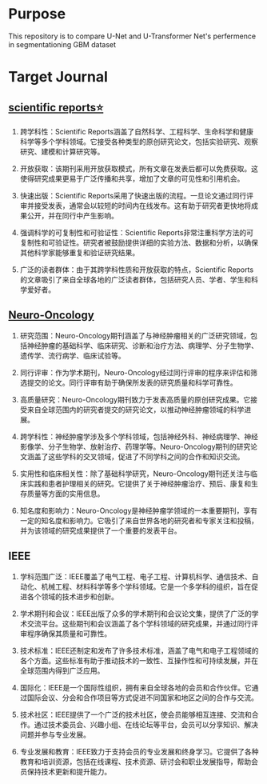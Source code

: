 # Purpose

This repository is to compare U-Net and U-Transformer Net's perfermence in segmentationing GBM dataset

# Target Journal

## [scientific reports⭐](https://www.nature.com/srep/)

1. 跨学科性：Scientific Reports涵盖了自然科学、工程科学、生命科学和健康科学等多个学科领域。它接受各种类型的原创研究论文，包括实验研究、观察研究、建模和计算研究等。

2. 开放获取：该期刊采用开放获取模式，所有文章在发表后都可以免费获取。这使得研究成果更易于广泛传播和共享，增加了文章的可见性和引用机会。

3. 快速出版：Scientific Reports采用了快速出版的流程。一旦论文通过同行评审并接受发表，通常会以较短的时间内在线发布。这有助于研究者更快地将成果公开，并在同行中产生影响。

4. 强调科学的可复制性和可验证性：Scientific Reports非常注重科学方法的可复制性和可验证性。研究者被鼓励提供详细的实验方法、数据和分析，以确保其他科学家能够重复和验证研究结果。

5. 广泛的读者群体：由于其跨学科性质和开放获取的特点，Scientific Reports的文章吸引了来自全球各地的广泛读者群体，包括研究人员、学者、学生和科学爱好者。

## [Neuro-Oncology](https://academic.oup.com/neuro-oncology)

1. 研究范围：Neuro-Oncology期刊涵盖了与神经肿瘤相关的广泛研究领域，包括神经肿瘤的基础科学、临床研究、诊断和治疗方法、病理学、分子生物学、遗传学、流行病学、临床试验等。

2. 同行评审：作为学术期刊，Neuro-Oncology经过同行评审的程序来评估和筛选提交的论文。同行评审有助于确保所发表的研究质量和科学可靠性。

3. 高质量研究：Neuro-Oncology期刊致力于发表高质量的原创研究成果。它接受来自全球范围内的研究者提交的研究论文，以推动神经肿瘤领域的科学进展。

4. 跨学科性：神经肿瘤学涉及多个学科领域，包括神经外科、神经病理学、神经影像学、分子生物学、放射治疗、药理学等。Neuro-Oncology期刊的研究论文涵盖了这些学科的交叉领域，促进了不同学科之间的合作和知识交流。

5. 实用性和临床相关性：除了基础科学研究，Neuro-Oncology期刊还关注与临床实践和患者护理相关的研究。它提供了关于神经肿瘤治疗、预后、康复和生存质量等方面的实用信息。

6. 知名度和影响力：Neuro-Oncology是神经肿瘤学领域的一本重要期刊，享有一定的知名度和影响力。它吸引了来自世界各地的研究者和专家关注和投稿，并为该领域的研究成果提供了一个重要的发表平台。

## IEEE

1. 学科范围广泛：IEEE覆盖了电气工程、电子工程、计算机科学、通信技术、自动化、机械工程、材料科学等多个学科领域。它是一个多学科的组织，旨在促进各个领域的技术进步和创新。

2. 学术期刊和会议：IEEE出版了众多的学术期刊和会议论文集，提供了广泛的学术交流平台。这些期刊和会议涵盖了各个学科领域的研究成果，并通过同行评审程序确保其质量和可靠性。

3. 技术标准：IEEE还制定和发布了许多技术标准，涵盖了电气和电子工程领域的各个方面。这些标准有助于推动技术的一致性、互操作性和可持续发展，并在全球范围内得到广泛应用。

4. 国际化：IEEE是一个国际性组织，拥有来自全球各地的会员和合作伙伴。它通过国际会议、分会和合作项目等方式促进不同国家和地区之间的合作与交流。

5. 技术社区：IEEE提供了一个广泛的技术社区，使会员能够相互连接、交流和合作。通过技术委员会、兴趣小组、在线论坛等平台，会员可以分享知识、解决问题并参与专业发展。

6. 专业发展和教育：IEEE致力于支持会员的专业发展和终身学习。它提供了各种教育和培训资源，包括在线课程、技术资源、研讨会和职业发展指导，帮助会员保持技术更新和提升能力。
